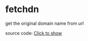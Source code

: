 # fetchdn
get the original domain name from url

source code: <a href="https://github.com/shhtaheri/fetchdn/blob/master/app.py">Click to show</a>
